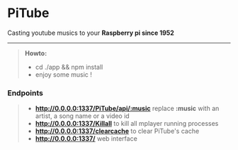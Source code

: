 PiTube
===================


Casting youtube musics to your **Raspberry pi since 1952**

----------

> **Howto:**
> - cd ./app && npm install
> - enjoy some music !


### Endpoints
> - **http://0.0.0.0:1337/PiTube/api/:music** replace **:music** with an artist, a song name or a video id
> - **http://0.0.0.0:1337/Killall** to kill all mplayer running processes
> - **http://0.0.0.0:1337/clearcache** to clear PiTube's cache
> - **http://0.0.0.0:1337/** web interface
